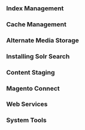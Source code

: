 ### Index Management
### Cache Management
### Alternate Media Storage
### Installing Solr Search
### Content Staging
### Magento Connect
### Web Services
### System Tools